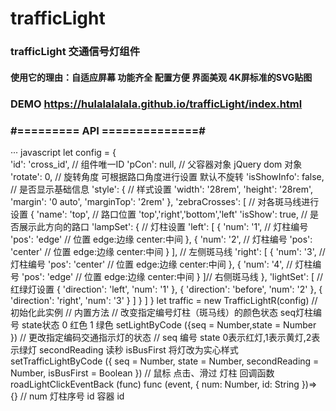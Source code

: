 # trafficLight
### trafficLight 交通信号灯组件
#### 使用它的理由：自适应屏幕 功能齐全 配置方便 界面美观 4K屏标准的SVG贴图
### DEMO https://hulalalalala.github.io/trafficLight/index.html

### #========= API ==============#
··· javascript
  let config = {   
  'id': 'cross_id', // 组件唯一ID
         'pCon': null, // 父容器对象 jQuery dom 对象
          'rotate': 0, // 旋转角度 可根据路口角度进行设置 默认不旋转
        'isShowInfo': false, // 是否显示基础信息
        'style': { // 样式设置
          'width': '28rem',
          'height': '28rem',
          'margin': '0 auto',
          'marginTop': '2rem'
       },
        'zebraCrosses': [ // 对各斑马线进行设置
         {
           'name': 'top', // 路口位置  'top','right','bottom','left'
           'isShow': true, // 是否展示此方向的路口
           'lampSet': { // 灯柱设置
             'left': [
               {
                 'num': '1', // 灯柱编号
                 'pos': 'edge' // 位置 edge:边缘 center:中间
               },
               {
                 'num': '2', // 灯柱编号
                 'pos': 'center' // 位置 edge:边缘 center:中间
               }
             ], // 左侧斑马线
             'right': [
               {
                 'num': '3', // 灯柱编号
                 'pos': 'center' // 位置 edge:边缘 center:中间
               },
              {
                 'num': '4', // 灯柱编号
                 'pos': 'edge' // 位置 edge:边缘 center:中间
               }
             ]// 右侧斑马线
           },
           'lightSet': [ // 红绿灯设置
             { 'direction': 'left', 'num': '1' },
             { 'direction': 'before', 'num': '2' },
             { 'direction': 'right', 'num': '3' }
           ]
         }
      ]
}
let traffic = new TrafficLightR(config) // 初始化此实例
 // 内置方法
  // 改变指定编号灯柱（斑马线）的颜色状态 seq灯柱编号 state状态 0 红色 1 绿色
  setLightByCode ({seq = Number,state = Number })
  // 更改指定编码交通指示灯的状态
  // seq 编号 state 0表示红灯,1表示黄灯,2表示绿灯 secondReading 读秒 isBusFirst 将灯改为实心样式
  setTrafficLightByCode ({ seq = Number, state = Number, secondReading = Number, isBusFirst = Boolean }) 
  // 鼠标 点击、滑过 灯柱 回调函数
  roadLightClickEventBack (func)
  func (event, { num: Number, id: String })=> {} // num 灯柱序号 id 容器 id
  ```

